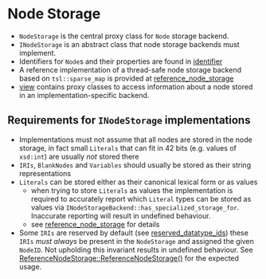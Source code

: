 # Node Storage

- `NodeStorage` is the central proxy class for `Node` storage backend.
- `INodeStorage` is an abstract class that node storage backends must implement.
- Identifiers for `Node`s and their properties are found in [identifier](./identifier/README.md)
- A reference implementation of a thread-safe node storage backend based on `tsl::sparse_map` is provided
  at [reference_node_storage](./reference_node_storage)
- [view](./view/README.md) contains proxy classes to access information about a node stored in an implementation-specific
  backend. 

## Requirements for `INodeStorage` implementations

- Implementations must not assume that all nodes are stored in the node storage,
  in fact small `Literals` that can fit in 42 bits (e.g. values of `xsd:int`) are usually _not_ stored there
- `IRIs`, `BlankNodes` and `Variables` should usually be stored
  as their string representations
- `Literals` can be stored either as their canonical lexical form or as values
  - when trying to store `Literals` as values the implementation is
    required to accurately report which `Literal` types can be stored as
    values via `INodeStorageBackend::has_specialized_storage_for`. Inaccurate
    reporting will result in undefined behaviour.
  - see [reference_node_storage](./reference_node_storage) for details
- Some `IRIs` are reserved by default (see [reserved_datatype_ids](../../datatypes/registry/FixedIdMappings.hpp))
  these `IRIs` _must always_ be present in the `NodeStorage` 
  and assigned the given `NodeID`. Not upholding this invariant results in undefined behaviour.
  See [ReferenceNodeStorage::ReferenceNodeStorage()](reference_node_storage/ReferenceNodeStorageBackend.cpp)
  for the expected usage.

